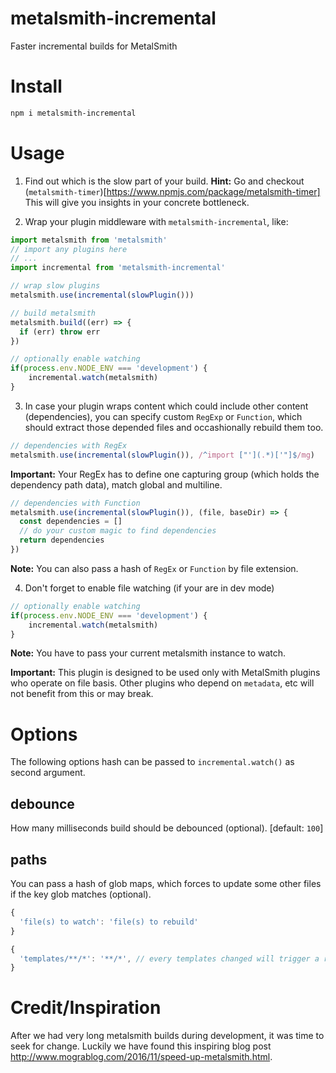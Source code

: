 # metalsmith-incremental

Faster incremental builds for MetalSmith

# Install

````sh
npm i metalsmith-incremental
````

# Usage

1. Find out which is the slow part of your build.
**Hint:** Go and checkout (`metalsmith-timer`)[https://www.npmjs.com/package/metalsmith-timer]
This will give you insights in your concrete bottleneck.

2. Wrap your plugin middleware with `metalsmith-incremental`, like:

````js
import metalsmith from 'metalsmith'
// import any plugins here
// ...
import incremental from 'metalsmith-incremental'

// wrap slow plugins
metalsmith.use(incremental(slowPlugin()))

// build metalsmith
metalsmith.build((err) => {
  if (err) throw err
})

// optionally enable watching
if(process.env.NODE_ENV === 'development') {
    incremental.watch(metalsmith)
}
````

3. In case your plugin wraps content which could include other content (dependencies), you can specify custom `RegExp` or `Function`, which should extract those depended files and occashionally rebuild them too.

````js
// dependencies with RegEx
metalsmith.use(incremental(slowPlugin()), /^import ["'](.*)['"]$/mg)
````

**Important:** Your RegEx has to define one capturing group (which holds the dependency path data), match global and multiline.

````js
// dependencies with Function
metalsmith.use(incremental(slowPlugin()), (file, baseDir) => {
  const dependencies = []
  // do your custom magic to find dependencies
  return dependencies
})
````

**Note:** You can also pass a hash of `RegEx` or `Function` by file extension.

4. Don't forget to enable file watching (if your are in dev mode)
````js
// optionally enable watching
if(process.env.NODE_ENV === 'development') {
    incremental.watch(metalsmith)
}
````

**Note:** You have to pass your current metalsmith instance to watch.

**Important:** This plugin is designed to be used only with MetalSmith plugins who operate on file basis. Other plugins who depend on `metadata`, etc will not benefit from this or may break.

# Options

The following options hash can be passed to `incremental.watch()` as second argument.

## debounce

How many milliseconds build should be debounced (optional). [default: `100`]

## paths

You can pass a hash of glob maps, which forces to update some other files if the key glob matches (optional).

````js
{
  'file(s) to watch': 'file(s) to rebuild'
}
````

````js
{
  'templates/**/*': '**/*', // every templates changed will trigger a rebuild of all files
}
````

# Credit/Inspiration
After we had very long metalsmith builds during development, it was time to seek for change.
Luckily we have found this inspiring blog post http://www.mograblog.com/2016/11/speed-up-metalsmith.html.
